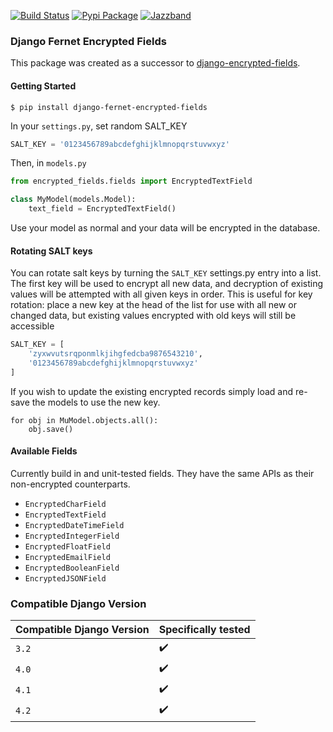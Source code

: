 [![Build Status](https://api.travis-ci.com/jazzband/django-fernet-encrypted-fields.png)](https://travis-ci.com/jazzband/django-fernet-encrypted-fields)
[![Pypi Package](https://badge.fury.io/py/django-fernet-encrypted-fields.png)](http://badge.fury.io/py/django-fernet-encrypted-fields)
[![Jazzband](https://jazzband.co/static/img/badge.svg)](https://jazzband.co/)


### Django Fernet Encrypted Fields

This package was created as a successor to [django-encrypted-fields](https://github.com/defrex/django-encrypted-fields).

#### Getting Started
```shell
$ pip install django-fernet-encrypted-fields
```
In your `settings.py`, set random SALT_KEY
```python
SALT_KEY = '0123456789abcdefghijklmnopqrstuvwxyz'
```

Then, in `models.py`
```python
from encrypted_fields.fields import EncryptedTextField

class MyModel(models.Model):
    text_field = EncryptedTextField()
```
Use your model as normal and your data will be encrypted in the database.

#### Rotating SALT keys
You can rotate salt keys by turning the ```SALT_KEY``` settings.py entry into a list.  The first key will be used to encrypt all new data, and decryption of existing values will be attempted with all given keys in order. This is useful for key rotation: place a new key at the head of the list for use with all new or changed data, but existing values encrypted with old keys will still be accessible

```python
SALT_KEY = [
    'zyxwvutsrqponmlkjihgfedcba9876543210',
    '0123456789abcdefghijklmnopqrstuvwxyz'
]
```

If you wish to update the existing encrypted records simply load and re-save the models to use the new key.

```
for obj in MuModel.objects.all():
    obj.save()
```


#### Available Fields

Currently build in and unit-tested fields. They have the same APIs as their non-encrypted counterparts.

- `EncryptedCharField`
- `EncryptedTextField`
- `EncryptedDateTimeField`
- `EncryptedIntegerField`
- `EncryptedFloatField`
- `EncryptedEmailField`
- `EncryptedBooleanField`
- `EncryptedJSONField`

### Compatible Django Version

| Compatible Django Version |Specifically tested|
|---------------------------|---|
| `3.2`                     |:heavy_check_mark:|
| `4.0`                     |:heavy_check_mark:|
| `4.1`                     |:heavy_check_mark:|
| `4.2`                     |:heavy_check_mark:|
